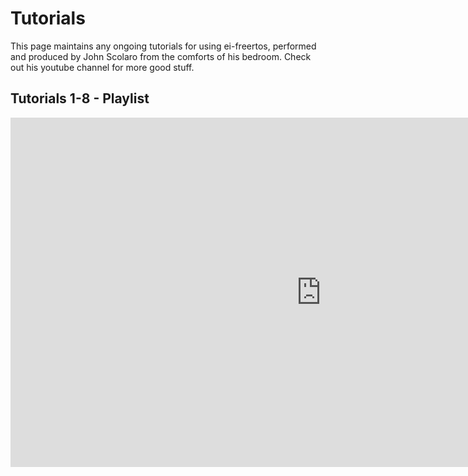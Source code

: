 
# Tutorials

This page maintains any ongoing tutorials for using ei-freertos, performed and produced by John Scolaro from the comforts of his bedroom. Check out his youtube channel for more good stuff.

## Tutorials 1-8 - Playlist

<iframe width="994" height="559" src="https://www.youtube.com/embed/videoseries?list=PLY5XmR6T00-DvnNMEfenThWIh7v3epEmV" frameborder="0" allow="autoplay; encrypted-media" allowfullscreen></iframe>

